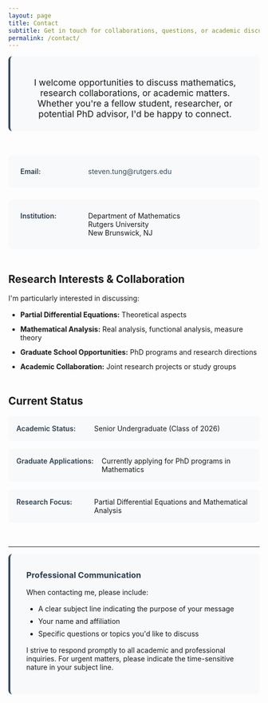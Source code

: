 ```yaml
---
layout: page
title: Contact
subtitle: Get in touch for collaborations, questions, or academic discussions
permalink: /contact/
---
```


<div class="contact-intro">
    <p> 
        I welcome opportunities to discuss mathematics, research collaborations, or academic matters. 
        Whether you're a fellow student, researcher, or potential PhD advisor, I'd be happy to connect.
    </p>
</div>

<div class="contact-info">
    <div class="contact-item">
        <span class="contact-label">
            Email:
        </span>
        <span class="contact-value">
            <a href="mailto:steven.tung@rutgers.edu">
                steven.tung@rutgers.edu
            </a>
        </span>
    </div>
    <div class="contact-item">
        <span class="contact-label">
            Institution:
        </span>
        <span class="contact-value">
            Department of Mathematics<br>
            Rutgers University<br>
            New Brunswick, NJ
        </span>
    </div>
</div>

## Research Interests & Collaboration

<div class="collaboration-section">
    <p>
        I'm particularly interested in discussing:
    </p>
    <ul>
        <li><strong>Partial Differential Equations:</strong> Theoretical aspects</li>
        <li><strong>Mathematical Analysis:</strong> Real analysis, functional analysis, measure theory</li>
        <li><strong>Graduate School Opportunities:</strong> PhD programs and research directions</li>
        <li><strong>Academic Collaboration:</strong> Joint research projects or study groups</li>
    </ul>
</div>

## Current Status

<div class="status-section">
    <div class="status-item">
        <span class="status-label">Academic Status:</span>
        <span class="status-value">Senior Undergraduate (Class of 2026)</span>
    </div>
    <div class="status-item">
        <span class="status-label">Graduate Applications:</span>
        <span class="status-value">Currently applying for PhD programs in Mathematics</span>
    </div>
    <div class="status-item">
        <span class="status-label">Research Focus:</span>
        <span class="status-value">Partial Differential Equations and Mathematical Analysis</span>
    </div>
</div>

---

<div class="contact-note">
    <h3>Professional Communication</h3>
    <p>When contacting me, please include:</p>
    <ul>
        <li>A clear subject line indicating the purpose of your message</li>
        <li>Your name and affiliation</li>
        <li>Specific questions or topics you'd like to discuss</li>
    </ul>
    <p>
        I strive to respond promptly to all academic and professional inquiries. 
        For urgent matters, please indicate the time-sensitive nature in your subject line.
    </p>
</div>

<style>
.contact-intro {
    background-color: #f8f9fa;
    padding: 1.5rem;
    border-radius: 8px;
    margin-bottom: 3rem;
    text-align: center;
    border-left: 4px solid #34495e;
}

.contact-intro p {
    margin-bottom: 0;
    font-size: 1.1rem;
}

.contact-info {
    margin-bottom: 3rem;
}

.contact-item {
    display: flex;
    margin-bottom: 1.5rem;
    padding: 1.5rem;
    background-color: #f8f9fa;
    border-radius: 8px;
    align-items: flex-start;
}

.contact-label {
    font-weight: 600;
    color: #2c3e50;
    min-width: 120px;
    margin-right: 1rem;
}

.contact-value {
    flex: 1;
}

.contact-value a {
    color: #34495e;
    text-decoration: none;
    border-bottom: 1px solid transparent;
    transition: border-color 0.3s ease;
}

.contact-value a:hover {
    border-bottom-color: #34495e;
}

.contact-value small {
    color: #666;
    font-style: italic;
}

.collaboration-section,
.availability-section,
.status-section {
    margin-bottom: 3rem;
}

.collaboration-section ul {
    margin-top: 1rem;
    padding-left: 1.5rem;
}

.collaboration-section li {
    margin-bottom: 0.75rem;
}

.availability-item,
.status-item {
    display: flex;
    margin-bottom: 1rem;
    padding: 1rem;
    background-color: #f8f9fa;
    border-radius: 6px;
    align-items: flex-start;
}

.availability-label,
.status-label {
    font-weight: 600;
    color: #2c3e50;
    min-width: 140px;
    margin-right: 1rem;
}

.availability-time,
.status-value {
    flex: 1;
}

.availability-time small {
    color: #666;
    font-style: italic;
}

.contact-note {
    background-color: #f8f9fa;
    padding: 2rem;
    border-radius: 8px;
    border-left: 4px solid #34495e;
}

.contact-note h3 {
    margin-top: 0;
    color: #2c3e50;
}

.contact-note ul {
    margin: 1rem 0;
    padding-left: 1.5rem;
}

.contact-note li {
    margin-bottom: 0.5rem;
}

@media (max-width: 600px) {
    .contact-item,
    .availability-item,
    .status-item {
        flex-direction: column;
    }

    .contact-label,
    .availability-label,
    .status-label {
        min-width: auto;
        margin-right: 0;
        margin-bottom: 0.5rem;
    }
}
</style>